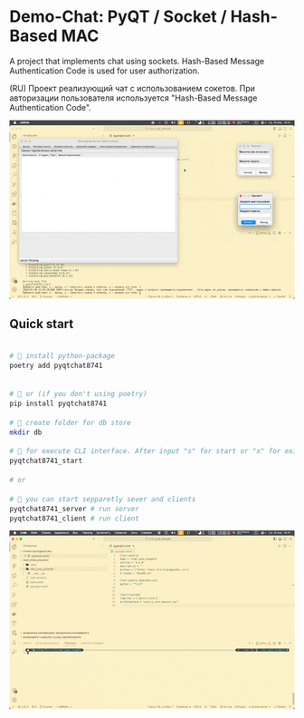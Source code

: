 

# Demo-Chat: PyQT / Socket / Hash-Based MAC

A project that implements chat using sockets. Hash-Based Message Authentication Code is used for user authorization.

(RU) Проект реализующий чат с использованием сокетов. При авторизации пользователя используется "Hash-Based Message Authentication Code".

![example](example_2.gif)

## Quick start

```bash

# 📀 install python-package
poetry add pyqtchat8741


# 📀 or (if you don't using poetry)
pip install pyqtchat8741

# 💾 create folder for db store
mkdir db

# 🚀 for execute CLI interface. After input "s" for start or "x" for exit
pyqtchat8741_start

# or

# 🚀 you can start sepparetly sever and clients
pyqtchat8741_server # run server
pyqtchat8741_client # run client
```

![example](example_1.gif)